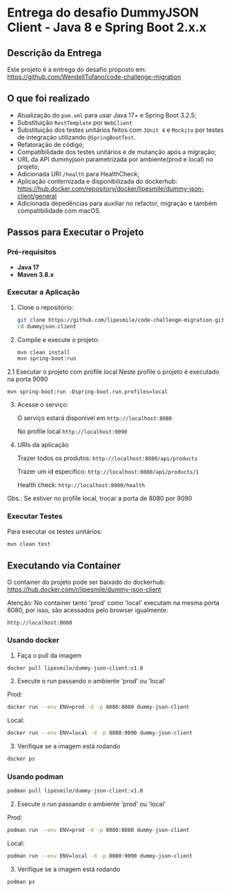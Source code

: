 
# Entrega do desafio DummyJSON Client - Java 8 e Spring Boot 2.x.x

## Descrição da Entrega

Este projeto é a entrega do desafio proposto em: https://github.com/WendellTufano/code-challenge-migration

## O que foi realizado
- Atualização do `pom.xml` para usar Java 17+ e Spring Boot 3.2.5;
- Substituição `RestTemplate` por `WebClient`
- Substituição dos testes unitários feitos com `JUnit 4` e `Mockito` por testes de integração utilizando `@SpringBootTest`.
- Refatoração de código;
- Compatibilidade dos testes unitários e de mutanção após a migração;
- URL da API dummyjson parametrizada por ambiente(prod e local) no projeto;
- Adicionada URI `/health` para HealthCheck;
- Aplicação conternizada e disponibilizada do dockerhub: https://hub.docker.com/repository/docker/lipesmile/dummy-json-client/general
- Adicionada depedências para auxiliar no refactor, migração e também compatibilidade com macOS.

## Passos para Executar o Projeto

### Pré-requisitos

- **Java 17**
- **Maven 3.8.x**

### Executar a Aplicação

1. Clone o repositório:
    ```bash
    git clone https://github.com/lipesmile/code-challenge-migration.git
    cd dummyjson-client
    ```

2. Compile e execute o projeto:
    ```bash
    mvn clean install
    mvn spring-boot:run
    ```
    
2.1 Executar o projeto com profile local
   Neste profile o projeto é executado na porta 9090
   
    mvn spring-boot:run -Dspring-boot.run.profiles=local
    
    
3. Acesse o serviço:
   
    O serviço estará disponível em `http://localhost:8080`
   
    No profile local `http://localhost:9090`

5. URIs da aplicação

   Trazer todos os produtos: `http://localhost:8080/api/products`
   
   Trazer um id especifico: `http://localhost:8080/api/products/1`

   Health check: `http://localhost:8080/health`

Obs.: Se estiver no profile local, trocar a porta de 8080 por 9090
   
### Executar Testes
Para executar os testes unitários:

```bash
mvn clean test
```

## Executando via Container
O container do projeto pode ser baixado do dockerhub: https://hub.docker.com/r/lipesmile/dummy-json-client

Atenção: No container tanto 'prod' como 'local' executam na mesma porta 8080, por isso, são acessados pelo browser igualmente:

`http://localhost:8080`

### Usando docker

1. Faça o pull da imagem

```bash
docker pull lipesmile/dummy-json-client:v1.0
```

2. Execute o run passando o ambiente 'prod' ou 'local'

Prod:

```bash
docker run --env ENV=prod -d -p 8080:8080 dummy-json-client
```

Local:

```bash
docker run --env ENV=local -d -p 8080:9090 dummy-json-client
```

3. Verifique se a imagem está rodando

```bash
docker ps
```

### Usando podman

```bash
podman pull lipesmile/dummy-json-client:v1.0
```

2. Execute o run passando o ambiente 'prod' ou 'local'

Prod:
```bash
podman run --env ENV=prod -d -p 8080:8080 dummy-json-client
```

Local:
```bash
podman run --env ENV=local -d -p 8080:9090 dummy-json-client
```

3. Verifique se a imagem está rodando
```bash
podman ps
```
